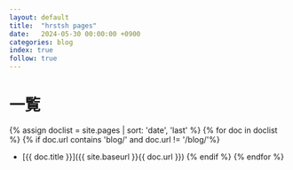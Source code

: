 ```yaml
---
layout: default
title:  "hrstsh pages"
date:   2024-05-30 00:00:00 +0900
categories: blog
index: true
follow: true
---
```


# 一覧

{% assign doclist = site.pages | sort: 'date', 'last' %}
{% for doc in doclist %}
{% if doc.url contains 'blog/' and doc.url != '/blog/'%}
- [{{ doc.title }}]({{ site.baseurl }}{{ doc.url }})
{% endif %}
{% endfor %}